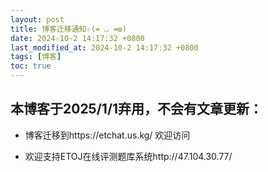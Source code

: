 ```yaml
---
layout: post
title: 博客迁移通知✧(≖ ◡ ≖✿)
date: 2024-10-2 14:17:32 +0800
last_modified_at: 2024-10-2 14:17:32 +0800
tags: [博客]
toc: true
---
```

## 本博客于2025/1/1弃用，不会有文章更新：
- 博客迁移到https://etchat.us.kg/  欢迎访问

- 欢迎支持ETOJ在线评测题库系统http://47.104.30.77/
